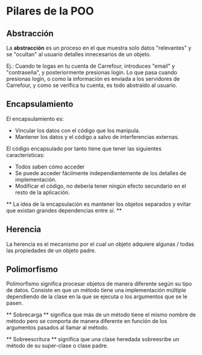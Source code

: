 # Pilares de la POO

## Abstracción
La **abstracción** es un proceso en el que muestra solo datos "relevantes" y se "ocultan" al usuario detalles innecesarios de un objeto.

Ej.: Cuando te logas en tu cuenta de Carrefour, introduces "email" y "contraseña", y posteriormente presionas login. Lo que pasa cuando presionas login, o como la información es enviada a los servidores de Carrefour, y como se verifica tu cuenta, es todo abstraído al usuario.


## Encapsulamiento

El encapsulamiento es:
- Vincular los datos con el código que los manipula. 
- Mantener los datos y el código a salvo de interferencias externas.

El código encapsulado por tanto tiene que tener las siguientes características:
- Todos saben cómo acceder 
- Se puede acceder fácilmente independientemente de los detalles de implementación.
- Modificar el código, no debería tener ningún efecto secundario en el resto de la aplicación.

** La idea de la encapsulación es mantener los objetos separados y evitar que existan grandes dependencias entre sí. **

## Herencia

La herencia es el mecanismo por el cual un objeto adquiere algunas / todas las propiedades de un objeto padre.

## Polimorfismo

Polimorfismo significa procesar objetos de manera diferente según su tipo de datos. Consiste en que un método tiene una implementación múltiple dependiendo de la clase en la que se ejecuta o los argumentos que se le pasen.

** Sobrecarga ** significa que más de un método tiene el mismo nombre de método pero se comporta de manera diferente en función de los argumentos pasados ​​al llamar al método.

** Sobreescritura ** significa que una clase heredada sobreesribe un método de su super-clase o clase padre.